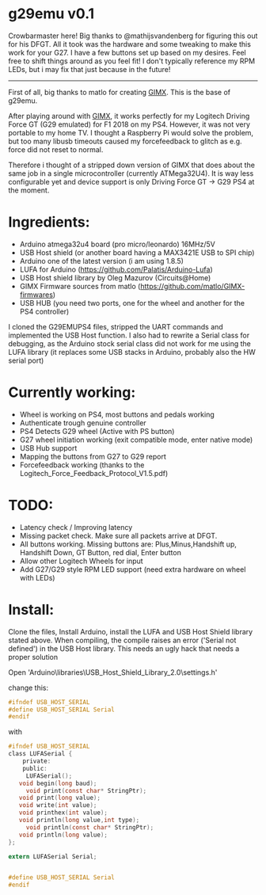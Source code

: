 # g29emu v0.1

Crowbarmaster here! Big thanks to @mathijsvandenberg for figuring this out for his DFGT. All it took was the hardware and some tweaking to make this work for your G27.
I have a few buttons set up based on my desires. Feel free to shift things around as you feel fit! I don't typically reference my RPM LEDs, but i may fix that just because in the future!

------------------------------------------------------------------------------------------------------------------------------------------
First of all, big thanks to matlo for creating [GIMX](https://github.com/matlo/GIMX). This is the base of g29emu.

After playing around with [GIMX](https://github.com/matlo/GIMX), it works perfectly for my Logitech Driving Force GT (G29 emulated) for F1 2018 on my PS4. However, it was not very portable to my home TV. I thought a Raspberry Pi would solve the problem, but too many libusb timeouts caused my forcefeedback to glitch as e.g. force did not reset to normal.

Therefore i thought of a stripped down version of GIMX that does about the same job in a single microcontroller (currently ATMega32U4). It is way less configurable yet and device support is only Driving Force GT -> G29 PS4 at the moment.

# Ingredients:

- Arduino atmega32u4 board (pro micro/leonardo) 16MHz/5V
- USB Host shield (or another board having a MAX3421E USB to SPI chip)
- Arduino one of the latest version (i am using 1.8.5)
- LUFA for Arduino (https://github.com/Palatis/Arduino-Lufa)
- USB Host shield library by Oleg Mazurov (Circuits@Home)
- GIMX Firmware sources from matlo (https://github.com/matlo/GIMX-firmwares)
- USB HUB (you need two ports, one for the wheel and another for the PS4 controller)

I cloned the G29EMUPS4 files, stripped the UART commands and implemented the USB Host function. I also had to rewrite a Serial class for debugging, as the Arduino stock serial class did not work for me using the LUFA library (it replaces some USB stacks in Arduino, probably also the HW serial port)

# Currently working:
- Wheel is working on PS4, most buttons and pedals working
- Authenticate trough genuine controller
- PS4 Detects G29 wheel (Active with PS button)
- G27 wheel initiation working (exit compatible mode, enter native mode)
- USB Hub support
- Mapping the buttons from G27 to G29 report
- Forcefeedback working (thanks to the Logitech_Force_Feedback_Protocol_V1.5.pdf)

# TODO:

- Latency check / Improving latency
- Missing packet check. Make sure all packets arrive at DFGT.
- All buttons working. Missing buttons are: Plus,Minus,Handshift up, Handshift Down, GT Button, red dial, Enter button
- Allow other Logitech Wheels for input
- Add G27/G29 style RPM LED support (need extra hardware on wheel with LEDs)

# Install:

Clone the files, Install Arduino, install the LUFA and USB Host Shield library stated above.
When compiling, the compile raises an error ('Serial not defined') in the USB Host library.
This needs an ugly hack that needs a proper solution

Open 'Arduino\libraries\USB_Host_Shield_Library_2.0\settings.h'

change this:
```c
#ifndef USB_HOST_SERIAL
#define USB_HOST_SERIAL Serial
#endif
```

with

```c
#ifndef USB_HOST_SERIAL
class LUFASerial {
	private:
	public:
	 LUFASerial();
   void begin(long baud);
	 void print(const char* StringPtr);
   void print(long value);
   void write(int value);
   void printhex(int value);
   void println(long value,int type);
	 void println(const char* StringPtr);
   void println(long value);
};

extern LUFASerial Serial;


#define USB_HOST_SERIAL Serial
#endif
```

